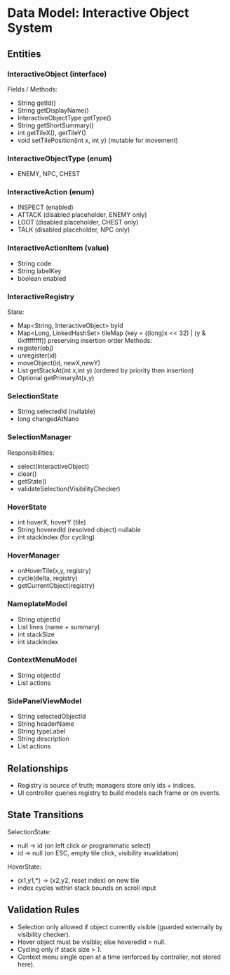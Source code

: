 # Data Model: Interactive Object System

## Entities

### InteractiveObject (interface)
Fields / Methods:
- String getId()
- String getDisplayName()
- InteractiveObjectType getType()
- String getShortSummary()
- int getTileX(), getTileY()
- void setTilePosition(int x, int y) (mutable for movement)

### InteractiveObjectType (enum)
- ENEMY, NPC, CHEST

### InteractiveAction (enum)
- INSPECT (enabled)
- ATTACK (disabled placeholder, ENEMY only)
- LOOT (disabled placeholder, CHEST only)
- TALK (disabled placeholder, NPC only)

### InteractiveActionItem (value)
- String code
- String labelKey
- boolean enabled

### InteractiveRegistry
State:
- Map<String, InteractiveObject> byId
- Map<Long, LinkedHashSet<String>> tileMap (key = ((long)x << 32) | (y & 0xffffffff)) preserving insertion order
Methods:
- register(obj)
- unregister(id)
- moveObject(id, newX,newY)
- List<InteractiveObject> getStackAt(int x,int y) (ordered by priority then insertion)
- Optional<InteractiveObject> getPrimaryAt(x,y)

### SelectionState
- String selectedId (nullable)
- long changedAtNano

### SelectionManager
Responsibilities:
- select(InteractiveObject)
- clear()
- getState()
- validateSelection(VisibilityChecker)

### HoverState
- int hoverX, hoverY (tile)
- String hoveredId (resolved object) nullable
- int stackIndex (for cycling)

### HoverManager
- onHoverTile(x,y, registry)
- cycle(delta, registry)
- getCurrentObject(registry)

### NameplateModel
- String objectId
- List<String> lines (name + summary)
- int stackSize
- int stackIndex

### ContextMenuModel
- String objectId
- List<InteractiveActionItem> actions

### SidePanelViewModel
- String selectedObjectId
- String headerName
- String typeLabel
- String description
- List<InteractiveActionItem> actions

## Relationships
- Registry is source of truth; managers store only ids + indices.
- UI controller queries registry to build models each frame or on events.

## State Transitions
SelectionState:
- null -> id (on left click or programmatic select)
- id -> null (on ESC, empty tile click, visibility invalidation)

HoverState:
- (x1,y1,*) -> (x2,y2, reset index) on new tile
- index cycles within stack bounds on scroll input

## Validation Rules
- Selection only allowed if object currently visible (guarded externally by visibility checker).
- Hover object must be visible; else hoveredId = null.
- Cycling only if stack size > 1.
- Context menu single open at a time (enforced by controller, not stored here).


